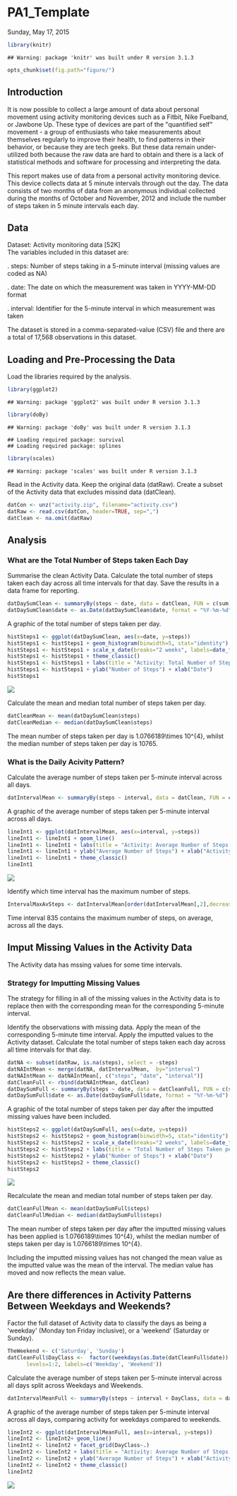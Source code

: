 # PA1_Template
Sunday, May 17, 2015  


```r
library(knitr)
```

```
## Warning: package 'knitr' was built under R version 3.1.3
```

```r
opts_chunk$set(fig.path="figure/")
```
## Introduction

It is now possible to collect a large amount of data about personal movement using activity monitoring devices such as a Fitbit, Nike Fuelband, or Jawbone Up. These type of devices are part of the "quantified self" movement - a group of enthusiasts who take measurements about themselves regularly to improve their health, to find patterns in their behavior, or because they are tech geeks. But these data remain under-utilized both because the raw data are hard to obtain and there is a lack of statistical methods and software for processing and interpreting the data.

This report makes use of data from a personal activity monitoring device. This device collects data at 5 minute intervals through out the day. The data consists of two months of data from an anonymous individual collected during the months of October and November, 2012 and include the number of steps taken in 5 minute intervals each day.

## Data

Dataset: Activity monitoring data [52K]  
The variables included in this dataset are:

. steps: Number of steps taking in a 5-minute interval (missing values are coded as NA)

. date: The date on which the measurement was taken in YYYY-MM-DD format

. interval: Identifier for the 5-minute interval in which measurement was taken

The dataset is stored in a comma-separated-value (CSV) file and there are a total of 17,568 observations in this dataset.


## Loading and Pre-Processing the Data

Load the libraries required by the analysis.


```r
library(ggplot2)
```

```
## Warning: package 'ggplot2' was built under R version 3.1.3
```

```r
library(doBy)
```

```
## Warning: package 'doBy' was built under R version 3.1.3
```

```
## Loading required package: survival
## Loading required package: splines
```

```r
library(scales)
```

```
## Warning: package 'scales' was built under R version 3.1.3
```

Read in the Activity data. 
Keep the original data (datRaw). Create a subset of the Activity data that excludes missind data (datClean).

```r
datCon <- unz("activity.zip", filename="activity.csv")
datRaw <- read.csv(datCon, header=TRUE, sep=",")
datClean <- na.omit(datRaw)
```

## Analysis

### What are the Total Number of Steps taken Each Day

Summarise the clean Activity Data. Calculate the total number of steps taken each day across all time intervals for that day. Save the results in a data frame for reporting.

```r
datDaySumClean <- summaryBy(steps ~ date, data = datClean, FUN = c(sum), keep.names=TRUE) 
datDaySumClean$date <- as.Date(datDaySumClean$date, format = "%Y-%m-%d")
```

A graphic of the total number of steps taken per day.

```r
histSteps1 <- ggplot(datDaySumClean, aes(x=date, y=steps))
histSteps1 <- histSteps1 + geom_histogram(binwidth=5, stat="identity")
histSteps1 <- histSteps1 + scale_x_date(breaks="2 weeks", labels=date_format("%Y-%m-%d") )
histSteps1 <- histSteps1 + theme_classic()
histSteps1 <- histSteps1 + labs(title = "Activity: Total Number of Steps Taken per Day")
histSteps1 <- histSteps1 + ylab("Number of Steps") + xlab("Date")
histSteps1
```

![](figure/fig1-1.png) 

Calculate the mean and median total number of steps taken per day.

```r
datCleanMean <- mean(datDaySumClean$steps)
datCleanMedian <- median(datDaySumClean$steps)
```
The mean number of steps taken per day is 1.0766189\times 10^{4}, whilst the median number of steps taken per day is 10765.

### What is the Daily Acivity Pattern?

Calculate the average number of steps taken per 5-minute interval across all days.

```r
datIntervalMean <- summaryBy(steps ~ interval, data = datClean, FUN = c(mean), na.rm=TRUE, keep.names=TRUE)
```
A graphic of the average number of steps taken per 5-minute interval across all days.

```r
lineInt1 <- ggplot(datIntervalMean, aes(x=interval, y=steps))
lineInt1 <- lineInt1 + geom_line()
lineInt1 <- lineInt1 + labs(title = "Activity: Average Number of Steps Taken per Activity Interval")
lineInt1 <- lineInt1 + ylab("Average Number of Steps") + xlab("Activity 5-minute Interval")
lineInt1 <- lineInt1 + theme_classic()
lineInt1
```

![](figure/fig2-1.png) 


Identify which time interval has the maximum number of steps.

```r
IntervalMaxAvSteps <- datIntervalMean[order(datIntervalMean[,2],decreasing=TRUE)[1],1]
```
Time interval 835 contains the maximum number of steps, on average, across all the days.

## Imput Missing Values in the Activity Data

The Activity data has mssing values for some time intervals. 

### Strategy for Imputting Missing Values
The strategy for filling in all of the missing values in the Activity data is to replace then with the corresponding mean for the corresponding 5-minute interval.

Identify the observations with missing data. Apply the mean of the corresponding 5-minute time interval. Apply the imputted values to the Activity dataset. Calculate the total number of steps taken each day across all time intervals for that day.

```r
datNA <- subset(datRaw, is.na(steps), select = -steps)
datNAIntMean <- merge(datNA, datIntervalMean,  by="interval")
datNAIntMean <- datNAIntMean[, c("steps", "date", "interval")]
datCleanFull <- rbind(datNAIntMean, datClean)
datDaySumFull <- summaryBy(steps ~ date, data = datCleanFull, FUN = c(sum), keep.names=TRUE) 
datDaySumFull$date <- as.Date(datDaySumFull$date, format = "%Y-%m-%d")
```
A graphic of the total number of steps taken per day after the imputted missing values have been included.

```r
histSteps2 <- ggplot(datDaySumFull, aes(x=date, y=steps))
histSteps2 <- histSteps2 + geom_histogram(binwidth=5, stat="identity")
histSteps2 <- histSteps2 + scale_x_date(breaks="2 weeks", labels=date_format("%Y-%m-%d") )
histSteps2 <- histSteps2 + labs(title = "Total Number of Steps Taken per Day - with imputted missing values")
histSteps2 <- histSteps2 + ylab("Number of Steps") + xlab("Date")
histSteps2 <- histSteps2 + theme_classic()
histSteps2
```

![](figure/fig3-1.png) 

Recalculate the mean and median total number of steps taken per day.

```r
datCleanFullMean <- mean(datDaySumFull$steps)
datCleanFullMedian <- median(datDaySumFull$steps)
```
The mean number of steps taken per day after the imputted missing values has been applied is 1.0766189\times 10^{4}, whilst the median number of steps taken per day is 1.0766189\times 10^{4}.

Including the imputted missing values has not changed the mean value as the imputted value was the mean of the interval. The median value has moved and now reflects the mean value.
## Are there differences in Activity Patterns Between Weekdays and Weekends?

Factor the full dataset of Activity data to classify the days as being a 'weekday' (Monday ton Friday inclusive), or a 'weekend' (Saturday or Sunday).

```r
TheWeekend <- c('Saturday', 'Sunday')
datCleanFull$DayClass <-  factor((weekdays(as.Date(datCleanFull$date)) %in% TheWeekend)+1L,
      levels=1:2, labels=c('Weekday', 'Weekend'))
```

Calculate the average number of steps taken per 5-minute interval across all days split across Weekdays and Weekends.

```r
datIntervalMeanFull <- summaryBy(steps ~ interval + DayClass, data = datCleanFull, FUN = c(mean), na.rm=TRUE, keep.names=TRUE)
```

A graphic of the average number of steps taken per 5-minute interval across all days, comparing activity for weekdays compared to weekends.

```r
lineInt2 <- ggplot(datIntervalMeanFull, aes(x=interval, y=steps))
lineInt2 <- lineInt2+ geom_line()
lineInt2 <- lineInt2 + facet_grid(DayClass~.)
lineInt2 <- lineInt2 + labs(title = "Activity: Average Number of Steps Taken per Activity Interval - Weekday/Weekend Comparision")
lineInt2 <- lineInt2 + ylab("Average Number of Steps") + xlab("Activity 5-minute Interval")
lineInt2 <- lineInt2 + theme_classic()
lineInt2
```

![](figure/fig4-1.png) 


